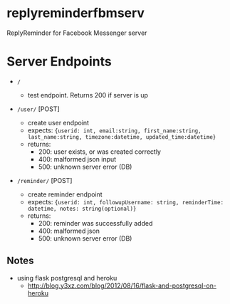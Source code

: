 # replyreminderfbmserv
ReplyReminder for Facebook Messenger server

# Server Endpoints
- `/`
    - test endpoint. Returns 200 if server is up

- `/user/` [POST]
    - create user endpoint
    - expects: `{userid: int, email:string, first_name:string, last_name:string, timezone:datetime, updated_time:datetime}`
    - returns:
        - 200: user exists, or was created correctly
        - 400: malformed json input
        - 500: unknown server error (DB)

- `/reminder/` [POST]
    - create reminder endpoint
    - expects: `{userid: int, followupUsername: string, reminderTime: datetime, notes: string(optional)}`
    - returns:
        - 200: reminder was successfully added
        - 400: malformed json
        - 500: unknown server error (DB)
    
## Notes
- using flask postgresql and heroku
    - http://blog.y3xz.com/blog/2012/08/16/flask-and-postgresql-on-heroku
